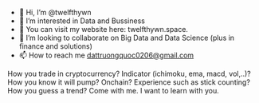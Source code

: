 - 👋 Hi, I’m @twelfthywn
- 👀 I’m interested in Data and Bussiness
- 🌱 You can visit my website here: twelfthywn.space.
- 💞️ I’m looking to collaborate on Big Data and Data Science (plus in finance and solutions)
- 📫 How to reach me dattruongquoc0206@gmail.com

<!---
twelfthywn/twelfthywn is a ✨ special ✨ repository because its `README.md` (this file) appears on your GitHub profile.
You can click the Preview link to take a look at your changes.
--->
How you trade in cryptocurrency? Indicator (ichimoku, ema, macd, vol,..)?  
How you know it will pump? Onchain? Experience such as stick counting?
How you guess a trend?
Come with me. I want to learn with you.
